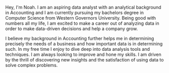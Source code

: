 Hey, I'm Noah. I am an aspiring data analyst with an analytical background in Accounting and I am currently pursuing my bachelors degree in Computer Science from Western Governors University. Being good with numbers all my life, I am excited to make a career out of analyzing data in order to make data-driven decisions and help a company grow. 

I believe my background in Accounting further helps me in determining precisely the needs of a business and how important data is in determining such. In my free time I enjoy to dive deep into data analysis tools and techniques. I am always looking to improve and hone my skills. I am driven by the thrill of discovering new insights and the satisfaction of using data to solve complex problems.

